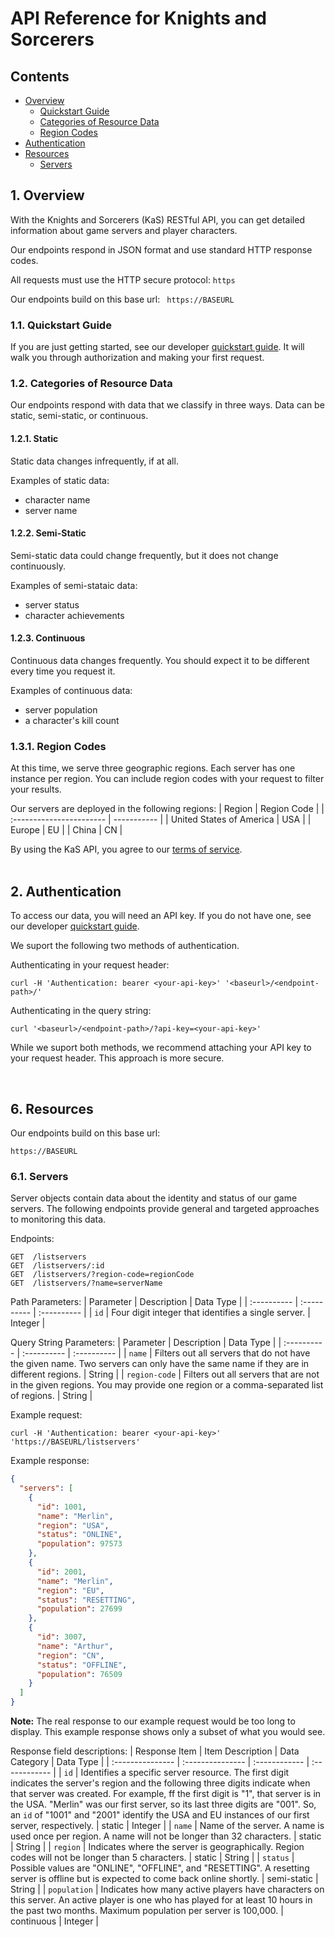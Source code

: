 # API Reference for Knights and Sorcerers

## Contents
- [Overview](#overview)
  - [Quickstart Guide](#quickstartGuide)
  - [Categories of Resource Data](#resourceDataCategories)
  - [Region Codes](#regionCodes)
- [Authentication](#authentication)
- [Resources](#resources)
  - [Servers](#serverData)

## 1. Overview <a name="overview"></a>
With the Knights and Sorcerers (KaS) RESTful API, you can get detailed information about game servers and player characters.

Our endpoints respond in JSON format and use standard HTTP response codes.

All requests must use the HTTP secure protocol: ```https```

Our endpoints build on this base url: ``` https://BASEURL```

### 1.1. Quickstart Guide <a name="quickstartGuide"></a>
If you are just getting started, see our developer [quickstart guide](#overview). It will walk you through authorization and making your first request.

### 1.2. Categories of Resource Data <a name="resourceDataCategories"></a>
Our endpoints respond with data that we classify in three ways. Data can be static, semi-static, or continuous. 

#### 1.2.1. Static
Static data changes infrequently, if at all.

Examples of static data:
- character name
- server name

#### 1.2.2. Semi-Static
Semi-static data could change frequently, but it does not change continuously.

Examples of semi-stataic data:
- server status
- character achievements

#### 1.2.3. Continuous
Continuous data changes frequently. You should expect it to be different every time you request it.

Examples of continuous data:
- server population
- a character's kill count

### 1.3.1. Region Codes <a name="regionCodes"></a>
At this time, we serve three geographic regions. Each server has one instance per region. You can include region codes with your request to filter your results.

Our servers are deployed in the following regions:
| Region                   | Region Code |
| :----------------------- | ----------- |
| United States of America | USA         |
| Europe                   | EU          |
| China                    | CN          |

By using the KaS API, you agree to our [terms of service](#overview).  
&nbsp;
## 2. Authentication <a name="authentication"></a>
To access our data, you will need an API key. If you do not have one, see our developer [quickstart guide](#overview).

We suport the following two methods of authentication.

Authenticating in your request header:
```
curl -H 'Authentication: bearer <your-api-key>' '<baseurl>/<endpoint-path>/'
```

Authenticating in the query string:
```
curl '<baseurl>/<endpoint-path>/?api-key=<your-api-key>'
```  

While we suport both methods, we recommend attaching your API key to your request header. This approach is more secure.

&nbsp;
## 6. Resources <a name="resources"></a>

Our endpoints build on this base url:
```
https://BASEURL
```

### 6.1. Servers <a name="serverData"></a>

Server objects contain data about the identity and status of our game servers. The following endpoints provide general and targeted approaches to monitoring this data.

Endpoints:
```
GET  /listservers
GET  /listservers/:id
GET  /listservers/?region-code=regionCode
GET  /listservers/?name=serverName
```

Path Parameters:
| Parameter   | Description | Data Type   |
| :---------- | :---------- | :---------- |
| ```id```    | Four digit integer that identifies a single server. | Integer |

Query String Parameters:
| Parameter   | Description | Data Type   |
| :---------- | :---------- | :---------- |
| ```name``` | Filters out all servers that do not have the given name. Two servers can only have the same name if they are in different regions. | String |
| ```region-code``` | Filters out all servers that are not in the given regions. You may provide one region or a comma-separated list of regions. | String |

Example request:
```
curl -H 'Authentication: bearer <your-api-key>' 'https://BASEURL/listservers'
```
Example response:
```JSON
{
  "servers": [
    {
      "id": 1001,
      "name": "Merlin",
      "region": "USA",
      "status": "ONLINE",
      "population": 97573
    },
    {
      "id": 2001,
      "name": "Merlin",
      "region": "EU",
      "status": "RESETTING",
      "population": 27699
    },
    {
      "id": 3007,
      "name": "Arthur",
      "region": "CN",
      "status": "OFFLINE",
      "population": 76509
    }
  ]
}
```
**Note:** The real response to our example request would be too long to display. This example response shows only a subset of what you would see.

Response field descriptions:
| Response Item    | Item Description | Data Category | Data Type     |
| :--------------- | :--------------- | :------------ | :------------ |
| ```id```         | Identifies a specific server resource. The first digit indicates the server's region and the following three digits indicate when that server was created. For example, ff the first digit is "1", that server is in the USA. "Merlin" was our first server, so its last three digits are "001". So, an ```id``` of "1001" and "2001" identify the USA and EU instances of our first server, respectively. | static | Integer |
| ```name```       | Name of the server. A name is used once per region. A name will not be longer than 32 characters. | static | String |
| ```region```     | Indicates where the server is geographically. Region codes will not be longer than 5 characters. | static | String |
| ```status```     | Possible values are "ONLINE", "OFFLINE", and "RESETTING". A resetting server is offline but is expected to come back online shortly. | semi-static | String |
| ```population``` | Indicates how many active players have characters on this server. An active player is one who has played for at least 10 hours in the past two months. Maximum population per server is 100,000. | continuous | Integer |
